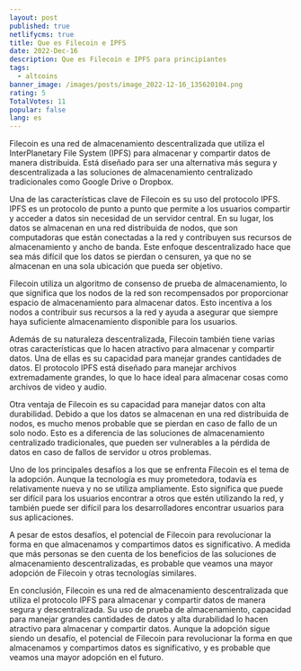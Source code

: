 ```yaml
---
layout: post
published: true
netlifycms: true
title: Que es Filecoin e IPFS
date: 2022-Dec-16
description: Que es Filecoin e IPFS para principiantes
tags:
  - altcoins
banner_image: /images/posts/image_2022-12-16_135620104.png
rating: 5
TotalVotes: 11
popular: false
lang: es
---
```

Filecoin es una red de almacenamiento descentralizada que utiliza el InterPlanetary File System (IPFS) para almacenar y compartir datos de manera distribuida. Está diseñado para ser una alternativa más segura y descentralizada a las soluciones de almacenamiento centralizado tradicionales como Google Drive o Dropbox.

Una de las características clave de Filecoin es su uso del protocolo IPFS. IPFS es un protocolo de punto a punto que permite a los usuarios compartir y acceder a datos sin necesidad de un servidor central. En su lugar, los datos se almacenan en una red distribuida de nodos, que son computadoras que están conectadas a la red y contribuyen sus recursos de almacenamiento y ancho de banda. Este enfoque descentralizado hace que sea más difícil que los datos se pierdan o censuren, ya que no se almacenan en una sola ubicación que pueda ser objetivo.

Filecoin utiliza un algoritmo de consenso de prueba de almacenamiento, lo que significa que los nodos de la red son recompensados por proporcionar espacio de almacenamiento para almacenar datos. Esto incentiva a los nodos a contribuir sus recursos a la red y ayuda a asegurar que siempre haya suficiente almacenamiento disponible para los usuarios.

Además de su naturaleza descentralizada, Filecoin también tiene varias otras características que lo hacen atractivo para almacenar y compartir datos. Una de ellas es su capacidad para manejar grandes cantidades de datos. El protocolo IPFS está diseñado para manejar archivos extremadamente grandes, lo que lo hace ideal para almacenar cosas como archivos de video y audio.

Otra ventaja de Filecoin es su capacidad para manejar datos con alta durabilidad. Debido a que los datos se almacenan en una red distribuida de nodos, es mucho menos probable que se pierdan en caso de fallo de un solo nodo. Esto es a diferencia de las soluciones de almacenamiento centralizado tradicionales, que pueden ser vulnerables a la pérdida de datos en caso de fallos de servidor u otros problemas.

Uno de los principales desafíos a los que se enfrenta Filecoin es el tema de la adopción. Aunque la tecnología es muy prometedora, todavía es relativamente nueva y no se utiliza ampliamente. Esto significa que puede ser difícil para los usuarios encontrar a otros que estén utilizando la red, y también puede ser difícil para los desarrolladores encontrar usuarios para sus aplicaciones.

A pesar de estos desafíos, el potencial de Filecoin para revolucionar la forma en que almacenamos y compartimos datos es significativo. A medida que más personas se den cuenta de los beneficios de las soluciones de almacenamiento descentralizadas, es probable que veamos una mayor adopción de Filecoin y otras tecnologías similares.

En conclusión, Filecoin es una red de almacenamiento descentralizada que utiliza el protocolo IPFS para almacenar y compartir datos de manera segura y descentralizada. Su uso de prueba de almacenamiento, capacidad para manejar grandes cantidades de datos y alta durabilidad lo hacen atractivo para almacenar y compartir datos. Aunque la adopción sigue siendo un desafío, el potencial de Filecoin para revolucionar la forma en que almacenamos y compartimos datos es significativo, y es probable que veamos una mayor adopción en el futuro.